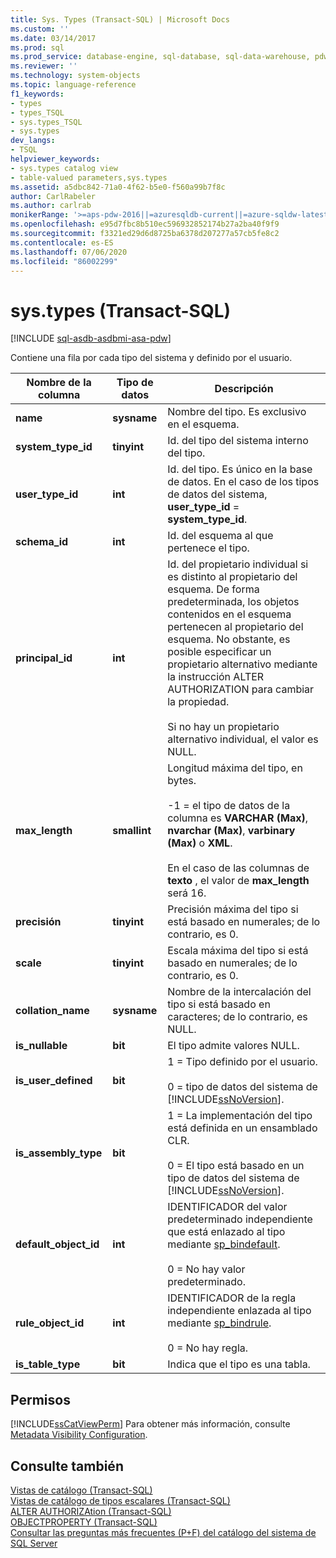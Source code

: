 ```yaml
---
title: Sys. Types (Transact-SQL) | Microsoft Docs
ms.custom: ''
ms.date: 03/14/2017
ms.prod: sql
ms.prod_service: database-engine, sql-database, sql-data-warehouse, pdw
ms.reviewer: ''
ms.technology: system-objects
ms.topic: language-reference
f1_keywords:
- types
- types_TSQL
- sys.types_TSQL
- sys.types
dev_langs:
- TSQL
helpviewer_keywords:
- sys.types catalog view
- table-valued parameters,sys.types
ms.assetid: a5dbc842-71a0-4f62-b5e0-f560a99b7f8c
author: CarlRabeler
ms.author: carlrab
monikerRange: '>=aps-pdw-2016||=azuresqldb-current||=azure-sqldw-latest||>=sql-server-2016||=sqlallproducts-allversions||>=sql-server-linux-2017||=azuresqldb-mi-current'
ms.openlocfilehash: e95d7fbc8b510ec596932852174b27a2ba40f9f9
ms.sourcegitcommit: f3321ed29d6d8725ba6378d207277a57cb5fe8c2
ms.contentlocale: es-ES
ms.lasthandoff: 07/06/2020
ms.locfileid: "86002299"
---
```

# <a name="systypes-transact-sql"></a>sys.types (Transact-SQL)
[!INCLUDE [sql-asdb-asdbmi-asa-pdw](../../includes/applies-to-version/sql-asdb-asdbmi-asa-pdw.md)]

  Contiene una fila por cada tipo del sistema y definido por el usuario.  
  
|Nombre de la columna|Tipo de datos|Descripción|  
|-----------------|---------------|-----------------|  
|**name**|**sysname**|Nombre del tipo. Es exclusivo en el esquema.|  
|**system_type_id**|**tinyint**|Id. del tipo del sistema interno del tipo.|  
|**user_type_id**|**int**|Id. del tipo. Es único en la base de datos. En el caso de los tipos de datos del sistema, **user_type_id**  =  **system_type_id**.|  
|**schema_id**|**int**|Id. del esquema al que pertenece el tipo.|  
|**principal_id**|**int**|Id. del propietario individual si es distinto al propietario del esquema. De forma predeterminada, los objetos contenidos en el esquema pertenecen al propietario del esquema. No obstante, es posible especificar un propietario alternativo mediante la instrucción ALTER AUTHORIZATION para cambiar la propiedad.<br /><br /> Si no hay un propietario alternativo individual, el valor es NULL.|  
|**max_length**|**smallint**|Longitud máxima del tipo, en bytes.<br /><br /> -1 = el tipo de datos de la columna es **VARCHAR (Max)**, **nvarchar (Max)**, **varbinary (Max)** o **XML**.<br /><br /> En el caso de las columnas de **texto** , el valor de **max_length** será 16.|  
|**precisión**|**tinyint**|Precisión máxima del tipo si está basado en numerales; de lo contrario, es 0.|  
|**scale**|**tinyint**|Escala máxima del tipo si está basado en numerales; de lo contrario, es 0.|  
|**collation_name**|**sysname**|Nombre de la intercalación del tipo si está basado en caracteres; de lo contrario, es NULL.|  
|**is_nullable**|**bit**|El tipo admite valores NULL.|  
|**is_user_defined**|**bit**|1 = Tipo definido por el usuario.<br /><br /> 0 = tipo de datos del sistema de [!INCLUDE[ssNoVersion](../../includes/ssnoversion-md.md)].|  
|**is_assembly_type**|**bit**|1 = La implementación del tipo está definida en un ensamblado CLR.<br /><br /> 0 = El tipo está basado en un tipo de datos del sistema de [!INCLUDE[ssNoVersion](../../includes/ssnoversion-md.md)].|  
|**default_object_id**|**int**|IDENTIFICADOR del valor predeterminado independiente que está enlazado al tipo mediante [sp_bindefault](../../relational-databases/system-stored-procedures/sp-bindefault-transact-sql.md).<br /><br /> 0 = No hay valor predeterminado.|  
|**rule_object_id**|**int**|IDENTIFICADOR de la regla independiente enlazada al tipo mediante [sp_bindrule](../../relational-databases/system-stored-procedures/sp-bindrule-transact-sql.md).<br /><br /> 0 = No hay regla.|  
|**is_table_type**|**bit**|Indica que el tipo es una tabla.|  
  
## <a name="permissions"></a>Permisos  
 [!INCLUDE[ssCatViewPerm](../../includes/sscatviewperm-md.md)] Para obtener más información, consulte [Metadata Visibility Configuration](../../relational-databases/security/metadata-visibility-configuration.md).  
  
## <a name="see-also"></a>Consulte también  
 [Vistas de catálogo &#40;Transact-SQL&#41;](../../relational-databases/system-catalog-views/catalog-views-transact-sql.md)   
 [Vistas de catálogo de tipos escalares &#40;Transact-SQL&#41;](../../relational-databases/system-catalog-views/scalar-types-catalog-views-transact-sql.md)   
 [ALTER AUTHORIZAtion &#40;Transact-SQL&#41;](../../t-sql/statements/alter-authorization-transact-sql.md)   
 [OBJECTPROPERTY &#40;Transact-SQL&#41;](../../t-sql/functions/objectproperty-transact-sql.md)   
 [Consultar las preguntas más frecuentes (P+F) del catálogo del sistema de SQL Server](../../relational-databases/system-catalog-views/querying-the-sql-server-system-catalog-faq.md)  
  
  
